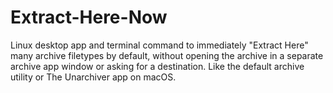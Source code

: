# Extract-Here-Now
Linux desktop app and terminal command to immediately "Extract Here" many archive filetypes by default, without opening the archive in a separate archive app window or asking for a destination. Like the default archive utility or The Unarchiver app on macOS. 

